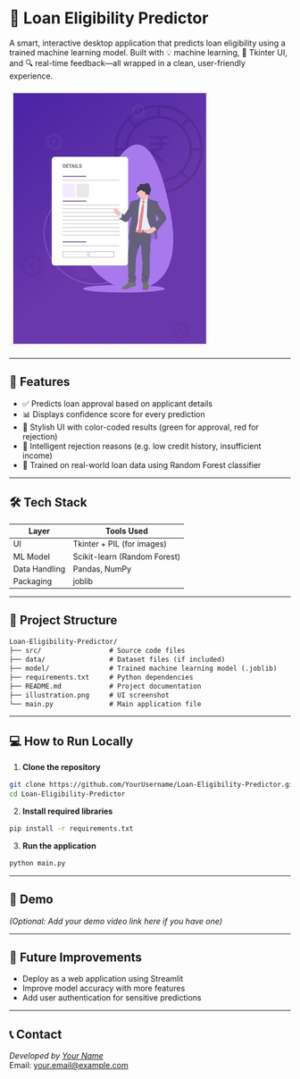 # 🏦 Loan Eligibility Predictor

A smart, interactive desktop application that predicts loan eligibility using a trained machine learning model. Built with 💡 machine learning, 🎨 Tkinter UI, and 🔍 real-time feedback—all wrapped in a clean, user-friendly experience.

![screenshot](illustration.png)

---

## 🚀 Features

- ✅ Predicts loan approval based on applicant details
- 📊 Displays confidence score for every prediction
- 🎨 Stylish UI with color-coded results (green for approval, red for rejection)
- 🧠 Intelligent rejection reasons (e.g. low credit history, insufficient income)
- 💾 Trained on real-world loan data using Random Forest classifier

---

## 🛠 Tech Stack

| Layer         | Tools Used                     |
|---------------|--------------------------------|
| UI            | Tkinter + PIL (for images)     |
| ML Model      | Scikit-learn (Random Forest)   |
| Data Handling | Pandas, NumPy                  |
| Packaging     | joblib                         |

---

## 📂 Project Structure

```plaintext
Loan-Eligibility-Predictor/
├── src/                 # Source code files
├── data/                # Dataset files (if included)
├── model/               # Trained machine learning model (.joblib)
├── requirements.txt     # Python dependencies
├── README.md            # Project documentation
├── illustration.png     # UI screenshot
└── main.py              # Main application file
```

---

## 💻 How to Run Locally

1. **Clone the repository**
```bash
git clone https://github.com/YourUsername/Loan-Eligibility-Predictor.git
cd Loan-Eligibility-Predictor
```

2. **Install required libraries**
```bash
pip install -r requirements.txt
```

3. **Run the application**
```bash
python main.py
```

---

## 🎥 Demo

*(Optional: Add your demo video link here if you have one)*

---

## 🔮 Future Improvements

- Deploy as a web application using Streamlit
- Improve model accuracy with more features
- Add user authentication for sensitive predictions

---

## 📞 Contact

*Developed by [Your Name](https://github.com/YourUsername)*  
Email: your.email@example.com

